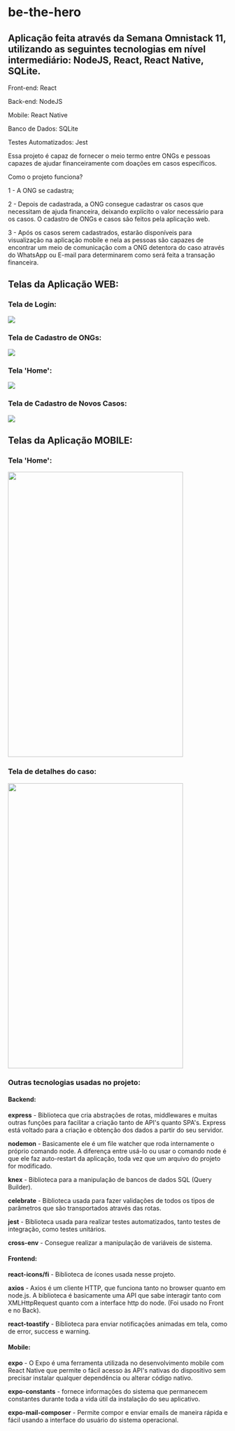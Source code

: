 # be-the-hero

## Aplicação feita através da Semana Omnistack 11, utilizando as seguintes tecnologias em nível intermediário: NodeJS, React, React Native, SQLite.

Front-end: React

Back-end: NodeJS

Mobile: React Native

Banco de Dados: SQLite

Testes Automatizados: Jest


Essa projeto é capaz de fornecer o meio termo entre ONGs e pessoas capazes de ajudar financeiramente com doações em casos específicos.

Como o projeto funciona?

1 - A ONG se cadastra;

2 - Depois de cadastrada, a ONG consegue cadastrar os casos que necessitam de ajuda financeira, deixando explícito o valor necessário para os casos. 
    O cadastro de ONGs e casos são feitos pela aplicação web.
    
3 - Após os casos serem cadastrados, estarão disponíveis para visualização na aplicação mobile e nela as pessoas são capazes de encontrar um meio de
    comunicação com a ONG detentora do caso através do WhatsApp ou E-mail para determinarem como será feita a transação financeira.
    
   
## Telas da Aplicação WEB:

### Tela de Login:

<img src="frontend/images/tela_login.png">

### Tela de Cadastro de ONGs:

<img src="frontend/images/tela_cadastro_ongs.png">

### Tela 'Home':

<img src="frontend/images/tela_home.png">

### Tela de Cadastro de Novos Casos:

<img src="frontend/images/tela_cadastro_novos_casos.png">


## Telas da Aplicação MOBILE:

### Tela 'Home':

<img src="mobile/images/tela_main_mobile.png" width="400" height="650">

### Tela de detalhes do caso:

<img src="mobile/images/tela_detalhes_mobile.png" width="400" height="650">



### Outras tecnologias usadas no projeto:


#### Backend:

**express** - Biblioteca que cria abstrações de rotas, middlewares e muitas outras funções para facilitar a criação tanto de API's quanto SPA's. Express está voltado para
              a criação e obtenção dos dados a partir do seu servidor.

**nodemon** - Basicamente ele é um file watcher que roda internamente o próprio comando node. A diferença entre usá-lo ou usar o comando node é que ele faz auto-restart
              da aplicação, toda vez que um arquivo do projeto for modificado.
         
**knex** - Biblioteca para a manipulação de bancos de dados SQL (Query Builder).

**celebrate** - Biblioteca usada para fazer validações de todos os tipos de parâmetros que são transportados através das rotas.

**jest** - Biblioteca usada para realizar testes automatizados, tanto testes de integração, como testes unitários.

**cross-env** - Consegue realizar a manipulação de variáveis de sistema.


#### Frontend:

**react-icons/fi** - Biblioteca de ícones usada nesse projeto.

**axios** - Axios é um cliente HTTP, que funciona tanto no browser quanto em node.js. A biblioteca é basicamente uma API que sabe interagir tanto com XMLHttpRequest quanto 
            com a interface http do node. (Foi usado no Front e no Back).

**react-toastify** - Biblioteca para enviar notificações animadas em tela, como de error, success e warning.


#### Mobile:
**expo** - O Expo é uma ferramenta utilizada no desenvolvimento mobile com React Native que permite o fácil acesso às API's nativas do dispositivo sem precisar instalar qualquer 
           dependência ou alterar código nativo.
           
**expo-constants** - fornece informações do sistema que permanecem constantes durante toda a vida útil da instalação do seu aplicativo.

**expo-mail-composer** - Permite compor e enviar emails de maneira rápida e fácil usando a interface do usuário do sistema operacional. 
